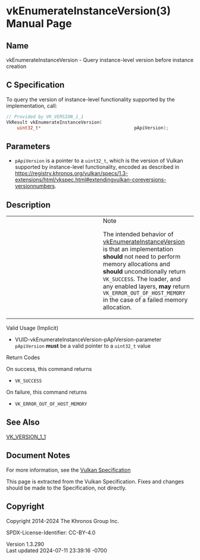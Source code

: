# vkEnumerateInstanceVersion(3) Manual Page

## Name

vkEnumerateInstanceVersion - Query instance-level version before
instance creation



## <a href="#_c_specification" class="anchor"></a>C Specification

To query the version of instance-level functionality supported by the
implementation, call:

``` c
// Provided by VK_VERSION_1_1
VkResult vkEnumerateInstanceVersion(
    uint32_t*                                   pApiVersion);
```

## <a href="#_parameters" class="anchor"></a>Parameters

- `pApiVersion` is a pointer to a `uint32_t`, which is the version of
  Vulkan supported by instance-level functionality, encoded as described
  in <a
  href="https://registry.khronos.org/vulkan/specs/1.3-extensions/html/vkspec.html#extendingvulkan-coreversions-versionnumbers"
  class="bare" target="_blank"
  rel="noopener">https://registry.khronos.org/vulkan/specs/1.3-extensions/html/vkspec.html#extendingvulkan-coreversions-versionnumbers</a>.

## <a href="#_description" class="anchor"></a>Description

<table>
<colgroup>
<col style="width: 50%" />
<col style="width: 50%" />
</colgroup>
<tbody>
<tr>
<td class="icon"><em></em></td>
<td class="content">Note
<p>The intended behavior of <a
href="vkEnumerateInstanceVersion.html">vkEnumerateInstanceVersion</a> is
that an implementation <strong>should</strong> not need to perform
memory allocations and <strong>should</strong> unconditionally return
<code>VK_SUCCESS</code>. The loader, and any enabled layers,
<strong>may</strong> return <code>VK_ERROR_OUT_OF_HOST_MEMORY</code> in
the case of a failed memory allocation.</p></td>
</tr>
</tbody>
</table>

Valid Usage (Implicit)

- <a href="#VUID-vkEnumerateInstanceVersion-pApiVersion-parameter"
  id="VUID-vkEnumerateInstanceVersion-pApiVersion-parameter"></a>
  VUID-vkEnumerateInstanceVersion-pApiVersion-parameter  
  `pApiVersion` **must** be a valid pointer to a `uint32_t` value

Return Codes

On success, this command returns  
- `VK_SUCCESS`

On failure, this command returns  
- `VK_ERROR_OUT_OF_HOST_MEMORY`

## <a href="#_see_also" class="anchor"></a>See Also

[VK_VERSION_1_1](https://registry.khronos.org/vulkan/specs/1.3-extensions/man/html/VK_VERSION_1_1.html)

## <a href="#_document_notes" class="anchor"></a>Document Notes

For more information, see the <a
href="https://registry.khronos.org/vulkan/specs/1.3-extensions/html/vkspec.html#vkEnumerateInstanceVersion"
target="_blank" rel="noopener">Vulkan Specification</a>

This page is extracted from the Vulkan Specification. Fixes and changes
should be made to the Specification, not directly.

## <a href="#_copyright" class="anchor"></a>Copyright

Copyright 2014-2024 The Khronos Group Inc.

SPDX-License-Identifier: CC-BY-4.0

Version 1.3.290  
Last updated 2024-07-11 23:39:16 -0700
